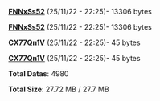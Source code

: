 [**FNNxSs52**](/data/FNNxSs52.txt) (25/11/22 - 22:25)- 13306 bytes

[**FNNxSs52**](/data/FNNxSs52.txt) (25/11/22 - 22:25)- 13306 bytes

[**CX77Qn1V**](/data/CX77Qn1V.txt) (25/11/22 - 22:25)- 45 bytes

[**CX77Qn1V**](/data/CX77Qn1V.txt) (25/11/22 - 22:25)- 45 bytes

**Total Datas**: 4980

**Total Size**: 27.72 MB / 27.7 MB